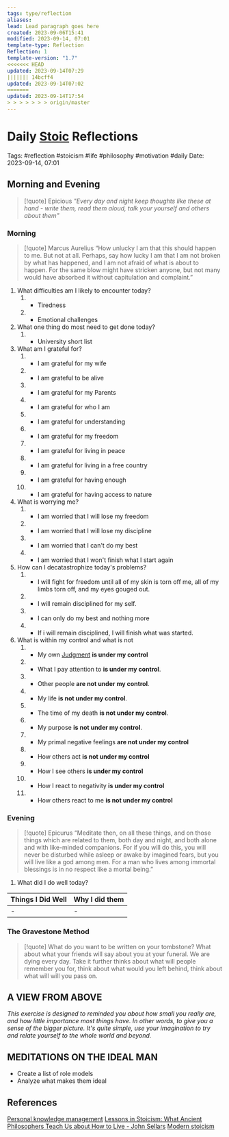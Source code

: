 ```yaml
---
tags: type/reflection
aliases: 
lead: Lead paragraph goes here
created: 2023-09-06T15:41
modified: 2023-09-14, 07:01
template-type: Reflection
Reflection: 1
template-version: "1.7"
<<<<<<< HEAD
updated: 2023-09-14T07:29
||||||| 14bcff4
updated: 2023-09-14T07:02
=======
updated: 2023-09-14T17:54
> > > > > > > origin/master
---
```



# Daily [Stoic](Stoicism.md) Reflections

Tags:  #reflection #stoicism #life #philosophy #motivation #daily 
Date: 2023-09-14, 07:01

## Morning and Evening

> [!quote] Epicious 
> _"Every day and night keep thoughts like these at hand - write them, 
> read them aloud, talk your yourself and others about them"_


### Morning

> [!quote] Marcus Aurelius
> “How unlucky I am that this should happen to me. But not at all. Perhaps, say 
> how lucky I am that I am not broken by what has happened, and I am not 
> afraid  of what is about to happen. For the same blow might have stricken 
> anyone, but not many would have absorbed it without capitulation 
> and complaint.”

1. What difficulties am I likely to encounter today?
	1. - Tiredness 
	2. - Emotional challenges 
2. What one thing do most need to get done today?
	1. - University short list 
3. What am I grateful for?
	1. - I am grateful for my wife
	2. - I am grateful to be alive 
	3. - I am grateful for my Parents 
	4. - I am grateful for who I am 
	5. - I am grateful for understanding 
	6. - I am grateful for my freedom 
	7. - I am grateful for living in peace 
	8. - I am grateful for living in a free country 
	9. - I am grateful for having enough 
	10. - I am grateful for having access to nature 
4. What is worrying me?
	1. - I am worried that I will lose my freedom 
	2. - I am worried that I will lose my discipline 
	3. - I am worried that I can't do my best 
	4. - I am worried that I won't finish what I start again 
5. How can I decatastrophize today's problems?
	1. - I will fight for freedom until all of my skin is torn off me, all of my limbs torn off, and my eyes gouged out. 
	2. - I will remain disciplined for my self.
	3. - I can only do my best and nothing more
	4. - If i will remain disciplined, I will finish what was started. 
6. What is within my control and what is not
	1. - My own [Judgment](Control%20Over%20Judgment.md) **is under my control**
	2. - What I pay attention to **is under my control**.
	3. - Other people **are not under my control**.
	4. - My life **is not under my control**.
	5. - The time of my death **is not under my control**.
	6. - My purpose **is not under my control**.
	7. - My primal negative feelings **are not under my control**
	8. - How others act **is not under my control**
	9. - How I see others **is under my control**
	10. - How I react to negativity **is under my control**
	11. - How others react to me **is not under my control**

### Evening

> [!quote]  Epicurus
> “Meditate then, on all these things, and on those things which are related 
> to them, both day and night, and both alone and with like-minded 
> companions. For if you will do this, you will never be disturbed while 
> asleep or awake by imagined fears, but you will live like a god among 
> men. For a man who lives among immortal blessings is in no respect 
> like a mortal being.”

1. What did I do well today?

| Things I Did Well | Why I did them |
| ------------------- | ---------------- |
| -                 | -              |

### The Gravestone Method

> [!quote]
> What do you want to be written on your tombstone? What about what your friends will say about you at your funeral. We are dying every day. Take it further thinks about what will people remember you for, think about what would you left behind, think about what will will you pass on.

## A VIEW FROM ABOVE

_This exercise is designed to reminded you about how small you really are, and how little importance most things have. In other words, to give you a sense of the bigger picture. It's quite simple, use your imagination to try and relate yourself to the whole world and beyond._

## MEDITATIONS ON THE IDEAL MAN

- Create a list of role models 
- Analyze what makes them ideal 

## References

[Personal knowledge management](Personal%20knowledge%20management.md)
[Lessons in Stoicism: What Ancient Philosophers Teach Us about How to Live - John Sellars](https://books.google.cz/books/about/Lessons_in_Stoicism.html?id=ky84zQEACAAJ&redir_esc=y)
[Modern stoicism](https://modernstoicism.com/)



